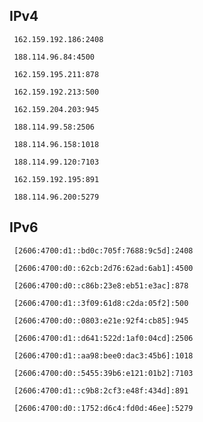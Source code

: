 ## IPv4
```
 162.159.192.186:2408
```
```
 188.114.96.84:4500
```
```
 162.159.195.211:878
```
```
 162.159.192.213:500
```
```
 162.159.204.203:945
```
```
 188.114.99.58:2506
```
```
 188.114.96.158:1018
```
```
 188.114.99.120:7103
```
```
 162.159.192.195:891
```
```
 188.114.96.200:5279
```

## IPv6
```
 [2606:4700:d1::bd0c:705f:7688:9c5d]:2408
```
```
 [2606:4700:d0::62cb:2d76:62ad:6ab1]:4500
```
```
 [2606:4700:d0::c86b:23e8:eb51:e3ac]:878
```
```
 [2606:4700:d1::3f09:61d8:c2da:05f2]:500
```
```
 [2606:4700:d0::0803:e21e:92f4:cb85]:945
```
```
 [2606:4700:d1::d641:522d:1af0:04cd]:2506
```
```
 [2606:4700:d1::aa98:bee0:dac3:45b6]:1018
```
```
 [2606:4700:d0::5455:39b6:e121:01b2]:7103
```
```
 [2606:4700:d1::c9b8:2cf3:e48f:434d]:891
```
```
 [2606:4700:d0::1752:d6c4:fd0d:46ee]:5279
```
